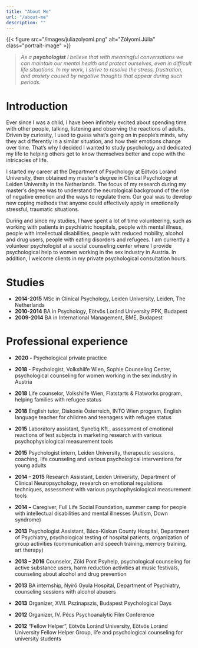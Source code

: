 ```yaml
---
title: "About Me"
url: "/about-me"
description: ""
---
```


{{< figure src="/images/juliazolyomi.png" alt="Zólyomi Júlia" class="portrait-image" >}}

> _As a **psychologist** I believe that with meaningful conversations we can maintain our mental health and protect ourselves, even in difficult life situations. In my work, I strive to resolve the stress, frustration, and anxiety caused by negative thoughts that appear during such periods._

# Introduction

Ever since I was a child, I have been infinitely excited about spending time with other people, talking, listening and observing the reactions of adults. Driven by curiosity, I used to guess what’s going on in people’s minds, why they act differently in a similar situation, and how their emotions change over time. That’s why I decided I wanted to study psychology and dedicated my life to helping others get to know themselves better and cope with the intricacies of life.

I started my career at the Department of Psychology at Eötvös Loránd University, then obtained my master's degree in Clinical Psychology at Leiden University in the Netherlands. The focus of my research during my master’s degree was to understand the neurological background of the rise of negative emotion and the ways to regulate them. Our goal was to develop new coping methods that anyone could effectively apply in emotionally stressful, traumatic situations.

During and since my studies, I have spent a lot of time volunteering, such as working with patients in psychiatric hospitals, people with mental illness, people with intellectual disabilities, people with reduced mobility, alcohol and drug users, people with eating disorders and refugees. I am currently a volunteer psychologist at a social counseling center where I provide psychological help to women working in the sex industry in Austria. In addition, I welcome clients in my private psychological consultation hours.

# Studies

* **2014-2015** MSc in Clinical Psychology, Leiden University, Leiden, The Netherlands
* **2010-2014** BA in Psychology, Eötvös Loránd University PPK, Budapest
* **2009-2014** BA in International Management, BME, Budapest

# Professional experience

* **2020 -** Psychological private practice

* **2018 -** Psychologist, Volkshilfe Wien, Sophie Counseling Center, psychological counseling for women working in the sex industry in Austria

* **2018** Life counselor, Volkshilfe Wien, Flatstarts & Flatworks program, helping families with refugee status

* **2018** English tutor, Diakonie Österreich, INTO Wien program, English language teacher for children and teenagers with refugee status

* **2015** Laboratory assistant, Synetiq Kft., assessment of emotional reactions of test subjects in marketing research with various psychophysiological measurement tools

* **2015** Psychologist intern, Leiden University, therapeutic sessions, coaching, life counseling and various psychological interventions for young adults

* **2014 – 2015** Research Assistant, Leiden University, Department of Clinical Neuropsychology, research on emotional regulations techniques, assessment with various psychophysiological measurement tools

* **2014 –** Caregiver, Full Life Social Foundation, summer camp for people with intellectual disabilities and mental illnesses (Autism, Down syndrome)

* **2013** Psychologist Assistant, Bács-Kiskun County Hospital, Department of Psychiatry, psychological testing of hospital patients, organization of group activities (communication and speech training, memory training, art therapy)

* **2013 – 2016** Counselor, Zöld Pont Psyhelp, psychological counseling for active substance users, harm reduction activities at music festivals, counseling about alcohol and drug prevention

* **2013** BA internship, Nyírő Gyula Hospital, Department of Psychiatry, counseling sessions with alcohol abusers

* **2013** Organizer, XVII. Pszinapszis, Budapest Psychological Days

* **2012** Organizer, IV. Pécs Psychoanalytic Film Conference

* **2012** “Fellow Helper”, Eötvös Loránd University, Eötvös Loránd University Fellow Helper Group, life and psychological counseling for university students
